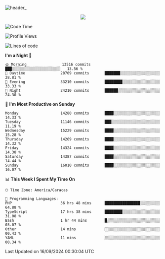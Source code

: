 ![header_](https://github.com/user-attachments/assets/4010d822-ccdc-4198-b608-18c773338d18)


<p align="center">
  <a href="http://www.github.com/thevacs">
    <img src="https://github-readme-streak-stats.herokuapp.com/?user=thevacs&stroke=ffffff&background=1c1917&ring=0891b2&fire=0891b2&currStreakNum=ffffff&currStreakLabel=0891b2&sideNums=ffffff&sideLabels=ffffff&dates=ffffff&hide_border=true" />
  </a>
</p>

<!--START_SECTION:waka-->
![Code Time](http://img.shields.io/badge/Code%20Time-2%2C826%20hrs%2053%20mins-blue)

![Profile Views](http://img.shields.io/badge/Profile%20Views-4-blue)

![Lines of code](https://img.shields.io/badge/From%20Hello%20World%20I%27ve%20Written-10.5%20million%20lines%20of%20code-blue)

**I'm a Night 🦉** 

```text
🌞 Morning                13516 commits       ███░░░░░░░░░░░░░░░░░░░░░░   13.56 % 
🌆 Daytime                28709 commits       ███████░░░░░░░░░░░░░░░░░░   28.81 % 
🌃 Evening                33210 commits       ████████░░░░░░░░░░░░░░░░░   33.33 % 
🌙 Night                  24210 commits       ██████░░░░░░░░░░░░░░░░░░░   24.30 % 
```
📅 **I'm Most Productive on Sunday** 

```text
Monday                   14280 commits       ████░░░░░░░░░░░░░░░░░░░░░   14.33 % 
Tuesday                  11146 commits       ███░░░░░░░░░░░░░░░░░░░░░░   11.19 % 
Wednesday                15229 commits       ████░░░░░░░░░░░░░░░░░░░░░   15.28 % 
Thursday                 14269 commits       ████░░░░░░░░░░░░░░░░░░░░░   14.32 % 
Friday                   14324 commits       ████░░░░░░░░░░░░░░░░░░░░░   14.38 % 
Saturday                 14387 commits       ████░░░░░░░░░░░░░░░░░░░░░   14.44 % 
Sunday                   16010 commits       ████░░░░░░░░░░░░░░░░░░░░░   16.07 % 
```


📊 **This Week I Spent My Time On** 

```text
🕑︎ Time Zone: America/Caracas

💬 Programming Languages: 
PHP                      36 hrs 48 mins      ████████████████░░░░░░░░░   64.88 % 
TypeScript               17 hrs 38 mins      ████████░░░░░░░░░░░░░░░░░   31.08 % 
Bash                     1 hr 44 mins        █░░░░░░░░░░░░░░░░░░░░░░░░   03.07 % 
Other                    14 mins             ░░░░░░░░░░░░░░░░░░░░░░░░░   00.43 % 
YAML                     11 mins             ░░░░░░░░░░░░░░░░░░░░░░░░░   00.34 % 
```


 Last Updated on 16/09/2024 00:30:04 UTC
<!--END_SECTION:waka-->

